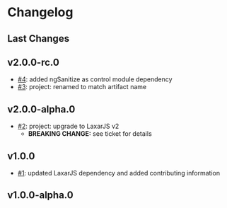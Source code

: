# Changelog

## Last Changes


## v2.0.0-rc.0

- [#4](https://github.com/LaxarJS/laxar-button-list-control/issues/4): added ngSanitize as control module dependency
- [#3](https://github.com/LaxarJS/laxar-button-list-control/issues/3): project: renamed to match artifact name


## v2.0.0-alpha.0

- [#2](https://github.com/LaxarJS/laxar-button-list-control/issues/2): project: upgrade to LaxarJS v2
    + **BREAKING CHANGE:** see ticket for details


## v1.0.0

- [#1](https://github.com/LaxarJS/laxar-button-list-control/issues/1): updated LaxarJS dependency and added contributing information


## v1.0.0-alpha.0
